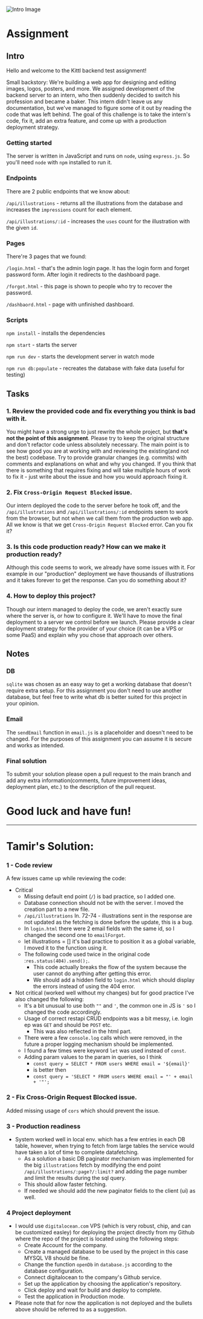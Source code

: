![Intro Image](/img/challenge.png)

# Assignment

## Intro

Hello and welcome to the Kittl backend test assignment! 

Small backstory: We're building a web app for designing and editing images, logos, posters, and more. We assigned development of the backend server to an intern, who then suddenly decided to switch his profession and became a baker. This intern didn't leave us any documentation, but we've managed to figure some of it out by reading the code that was left behind. The goal of this challenge is to take the intern's code, fix it, add an extra feature, and come up with a production deployment strategy.

### Getting started

The server is written in JavaScript and runs on `node`, using `express.js`. So you'll need `node` with `npm` installed to run it.

### Endpoints

There are 2 public endpoints that we know about:

`/api/illustrations` - returns all the illustrations from the database and increases the `impressions` count for each element.

`/api/illustrations/:id` - increases the `uses` count for the illustration with the given `id`.

### Pages

There're 3 pages that we found:

`/login.html` - that's the admin login page. It has the login form and forget password form. After login it redirects to the dashboard page.

`/forgot.html` - this page is shown to people who try to recover the password.

`/dashbaord.html` - page with unfinished dashboard.

### Scripts

`npm install` - installs the dependencies

`npm start` - starts the server

`npm run dev` - starts the development server in watch mode

`npm run db:populate` - recreates the database with fake data (useful for testing)

## Tasks

### 1. Review the provided code and fix everything you think is bad with it.

You might have a strong urge to just rewrite the whole project, but **that's not the point of this assignment**.
Please try to keep the original structure and don't refactor code unless absolutely necessary.
The main point is to see how good you are at working with and reviewing the existing(and not the best) codebase.
Try to provide granular changes (e.g. commits) with comments and explanations on what and why you changed.
If you think that there is something that requires fixing and will take multiple hours of work to fix it - just write about the issue and how you would approach fixing it.

### 2. Fix `Cross-Origin Request Blocked` issue.

Our intern deployed the code to the server before he took off, and the `/api/illustrations` and `/api/illustrations/:id` endpoints seem to work from the browser, but not when we call them from the production web app. All we know is that we get `Cross-Origin Request Blocked` error. Can you fix it?

### 3. Is this code production ready? How can we make it production ready?

Although this code seems to work, we already have some issues with it. For example in our "production" deployment we have thousands of illustrations and it takes forever to get the response. Can you do something about it?

### 4. How to deploy this project?

Though our intern managed to deploy the code, we aren't exactly sure where the server is, or how to configure it. We'll have to move the final deployment to a server we control before we launch. Please provide a clear deployment strategy for the provider of your choice (it can be a VPS or some PaaS) and explain why you chose that approach over others.

## Notes

### DB

`sqlite` was chosen as an easy way to get a working database that doesn't require extra setup. For this assignment you don't need to use another database, but feel free to write what db is better suited for this project in your opinion.

### Email

The `sendEmail` function in `email.js` is a placeholder and doesn't need to be changed. For the purposes of this assignment you can assume it is secure and works as intended.

### Final solution
To submit your solution please open a pull request to the main branch and add any extra information(comments, future improvement ideas, deployment plan, etc.) to the description of the pull request.


# Good luck and have fun!

---

# Tamir's Solution:

### 1 - Code review

A few issues came up while reviewing the code:
* Critical
  * Missing default end point (`/`) is bad practice, so I added one.
  * Database connection should not be with the server. I moved the creation part to a new file.
  * `/api/illustrations` ln. 72-74 - illustrations sent in the response are not updated as the fetching is done before the update, this is a bug.
  * In `login.html` there were 2 email fields with the same id, so I changed the second one to `emailForgot`.
  * let illustrations = [] it's bad practice to position it as a global variable, I moved it to the function using it.
  * The following code used twice in the original code :`res.status(404).send();`. 
    * This code actually breaks the flow of the system because the user cannot do anything after getting this error.
    * We should add a hidden field to `login.html` which should display the errors instead of using the 404 error.
* Not critical (worked well without my changes) but for good practice I've also changed the following:
  * It's a bit unusual to use both `""` and `'`, the common one in JS is `'` so I changed the code accordingly.
  * Usage of correct restapi CRUD endpoints was a bit messy, i.e. login ep was `GET` and should be `POST` etc. 
    * This was also reflected in the html part.
  * There were a few `console.log` calls which were removed, in the future a proper logging mechanism should be implemented.
  * I found a few times were keyword `let` was used instead of `const`.
  * Adding param values to the param in queries, so I think 
    * `const query = SELECT * FROM users WHERE email = '${email}'`
    * is better then 
    * `const query = 'SELECT * FROM users WHERE email = "' + email + '"';`

### 2 - Fix Cross-Origin Request Blocked issue.
Added missing usage of `cors` which should prevent the issue.

### 3 - Production readiness
* System worked well in local env. which has a few entries in each DB table, however, when trying to fetch from large tables the service would have taken a lot of time to complete datafetching.
  * As a solution a basic DB paginator mechanism was implemented for the big `illustrations` fetch by modifying the end point `/api/illustrations/:page?/:limit?` and adding the page number and limit the results during the sql query.
  * This should allow faster fetching.
  * If needed we should add the new paginator fields to the client (ui) as well.

### 4 Project deployment
* I would use `digitalocean.com` VPS (which is very robust, chip, and can be customized easley) for deploying the project directly from my Github where the repo of the project is located using the following steps:
  * Create Account for the company.
  * Create a managed database to be used by the project in this case MYSQL V8 should be fine.
  * Change the function `openDb` in `database.js` according to the database configuration.
  * Connect digitalocean to the company's Github service.
  * Set up the application by choosing the application's repository.
  * Click deploy and wait for build and deploy to complete.
  * Test the application in Production mode.
* Please note that for now the application is not deployed and the bullets above should be referred to as a suggestion. 

